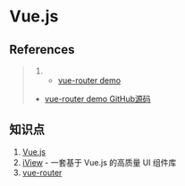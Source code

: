 # Vue.js

## References
> 1. * [vue-router demo](http://blog.csdn.net/u013216976/article/details/74931877)
>   * [vue-router demo GitHub源码](https://github.com/Apache-Ra/ra-vue-demo)


## 知识点
1. [Vue.js](https://cn.vuejs.org/)
2. [iView](https://www.iviewui.com/) - 一套基于 Vue.js 的高质量 UI 组件库
3. [vue-router](https://router.vuejs.org/zh-cn/)
